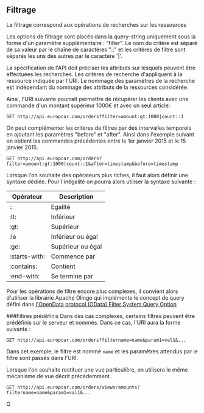 ## Filtrage

Le filtrage correspond aux opérations de recherches sur les ressources


Les options de filtrage sont placés dans la query-string uniquement sous la forme d'un paramètre supplémentaire : "filter".
Le nom du critère est séparé de sa valeur par le chaîne de caractères "::" et les critères de filtre sont séparés les uns des autres par le caractère '|'.

La spécification de l'API doit préciser les attributs sur lesquels peuvent être effectuées les recherches.
Les critères de recherche d'appliquent à la ressource indiquée par l'URI.
Le nommage des paramètres de la recherche est indépendant du nommage des attributs de la ressources considérée.

Ainsi, l'URI suivante pourrait permettre de récupérer les clients  avec une commande d'un montant supérieur  1000€ et avec un seul article:

```
GET http://api.europcar.com/orders?filter=amount:gt:1000|count::1
```

On peut complémenter les critères de filtres par des intervalles temporels  en ajoutant les paramètres "before" et "after". Ainsi dans l'exemple suivant on obtient les commandes  précédentes entre le 1er janvier 2015 et le 15 janvier 2015.

```
GET http://api.europcar.com/orders?filter=amount:gt:1000|count::1&after=timestamp&before=timestamp
```

Lorsque l'on souhaite des opérateurs plus riches, il faut alors définir une syntaxe dédiée. Pour l'inégalité on pourra alors utiliser la syntaxe suivante :

| Opérateur | Description |
| -- | -- |
| :: | Egalité |
| :lt: | Inférieur |
| :gt: | Supérieur |
| :le | Inférieur ou égal |
| :ge: | Supérieur ou égal |
| :starts-with: | Commence par |
| :contains: | Contient |
| :end-with: | Se termine par |

Pour les opérations de filtre encore plus complexes, il convient alors d'utiliser la librairie Apache Olingo qui implémente le concept de query défini dans [l'OpenData protocol (OData) Filter System Query Option ](http://docs.oasis-open.org/odata/odata/v4.0/errata02/os/complete/part2-url-conventions/odata-v4.0-errata02-os-part2-url-conventions-complete.html#_Toc406398094)


###Filtres prédéfinis
Dans des cas complexes, certains filtres peuvent être prédéfinis sur le serveur et nommés. Dans ce cas, l'URI aura la forme suivante :

````
GET http://api.europcar.com/orders?filtername=name&param1=val1&...
````

Dans cet exemple, le filtre est nommé ```name``` et les paramètres attendus par le filtre sont passés dans l'URI.


Lorsque l'on souhaite restituer une vue particulière, on utilisera le même mécanisme de vue décrit précédemment.

```
GET http://api.europcar.com/orders/views/amounts?filtername=name&param1=val1&...
```

Q